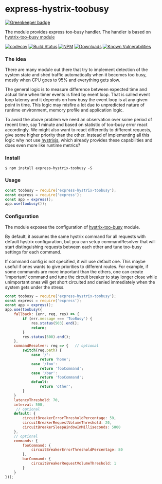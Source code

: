 # express-hystrix-toobusy

[![Greenkeeper badge](https://badges.greenkeeper.io/dimichgh/express-hystrix-toobusy.svg)](https://greenkeeper.io/)

The module provides express too-busy handler. The handler is based on [hystrix-too-busy module](https://github.com/trooba/hystrix-too-busy)

[![codecov](https://codecov.io/gh/dimichgh/express-hystrix-toobusy/branch/master/graph/badge.svg)](https://codecov.io/gh/dimichgh/express-hystrix-toobusy)
[![Build Status](https://travis-ci.org/dimichgh/express-hystrix-toobusy.svg?branch=master)](https://travis-ci.org/dimichgh/express-hystrix-toobusy) [![NPM](https://img.shields.io/npm/v/express-hystrix-toobusy.svg)](https://www.npmjs.com/package/express-hystrix-toobusy)
[![Downloads](https://img.shields.io/npm/dm/express-hystrix-toobusy.svg)](http://npm-stat.com/charts.html?package=express-hystrix-toobusy)
[![Known Vulnerabilities](https://snyk.io/test/github/dimichgh/express-hystrix-toobusy/badge.svg)](https://snyk.io/test/github/dimichgh/express-hystrix-toobusy)

### The idea

There are many module out there that try to implement detection of the system state and shed traffic automatically when it becomes too busy, mostly when CPU goes to 95% and everything gets slow.

The general logic is to measure difference between expected time and actual time when timer events is fired by event loop. That is called event loop latency and it depends on how busy the event loop is at any given point in time. This logic may misfire a lot due to unpredicted nature of runtime environment, memory profile and application logic.

To avoid the above problem we need an observation over some period of recent time, say 1 minute and based on statistic of too-busy error react accordingly. We might also want to react differently to different requests, give some higher priority than the other. Instead of implementing all this logic why not use [hystrixjs](https://www.npmjs.com/package/hystrixjs), which already provides these capabilities and does even more like runtime metrics?

### Install

```
$ npm install express-hystrix-toobusy -S
```

### Usage

```js
const toobusy = require('express-hystrix-toobusy');
const express = require('express');
const app = express();
app.use(toobusy());
```

### Configuration

The module exposes the configuration of [hystrix-too-busy](https://github.com/trooba/hystrix-too-busy) module.

By default, it assumes the same hystrix command for all requests with default hystrix configuration, but you can setup commandResolver that will start distinguishing requests between each other and tune too-busy settings for each command.

If command config is not specified, it will use default one. This maybe useful if ones wants to give priorities to different routes. For example, if some commands are more important than the others, one can create 'important' command and tune the circuit breaker to stay longer close while unimportant ones will get short circuited and denied immediately when the system gets under the stress.

```js
const toobusy = require('express-hystrix-toobusy');
const express = require('express');
const app = express();
app.use(toobusy({
    fallback: (err, req, res) => {
        if (err.message === 'TooBusy') {
            res.status(503).end();
            return;
        }
        res.status(500).end();
    },
    commandResolver: req => {   // optional
        switch(req.path) {
            case '/':
                return 'home';
            case '/foo':
                return 'fooCommand';
            case '/bar':
                return 'fooCommand';
            default:
                return 'other';
        }
    }
    latencyThreshold: 70,
    interval: 500,
     // optional
    default: {
        circuitBreakerErrorThresholdPercentage: 50,
        circuitBreakerRequestVolumeThreshold: 20,
        circuitBreakerSleepWindowInMilliseconds: 5000
    },
    // optional
    commands: {
        fooCommand: {
            circuitBreakerErrorThresholdPercentage: 80
        },
        barCommand: {
            circuitBreakerRequestVolumeThreshold: 1
        }
    }
}));
```
